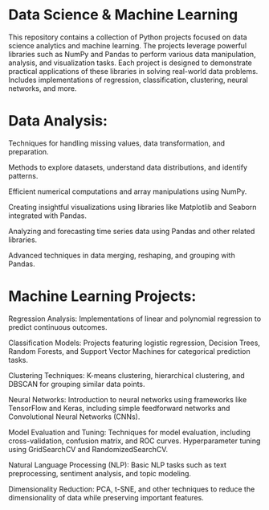# Data Science & Machine Learning
This repository contains a collection of Python projects focused on data science analytics and machine learning. The projects leverage powerful libraries such as NumPy and Pandas to perform various data manipulation, analysis, and visualization tasks. Each project is designed to demonstrate practical applications of these libraries in solving real-world data problems. Includes implementations of regression, classification, clustering, neural networks, and more.

# Data Analysis:
Techniques for handling missing values, data transformation, and preparation.

Methods to explore datasets, understand data distributions, and identify patterns.

Efficient numerical computations and array manipulations using NumPy.

Creating insightful visualizations using libraries like Matplotlib and Seaborn integrated with Pandas.

Analyzing and forecasting time series data using Pandas and other related libraries.

Advanced techniques in data merging, reshaping, and grouping with Pandas.

# Machine Learning Projects:
Regression Analysis: Implementations of linear and polynomial regression to predict continuous outcomes.

Classification Models: Projects featuring logistic regression, Decision Trees, Random Forests, and Support Vector Machines for categorical prediction tasks.

Clustering Techniques: K-means clustering, hierarchical clustering, and DBSCAN for grouping similar data points.

Neural Networks: Introduction to neural networks using frameworks like TensorFlow and Keras, including simple feedforward networks and Convolutional Neural Networks (CNNs).

Model Evaluation and Tuning: Techniques for model evaluation, including cross-validation, confusion matrix, and ROC curves. Hyperparameter tuning using GridSearchCV and RandomizedSearchCV.

Natural Language Processing (NLP): Basic NLP tasks such as text preprocessing, sentiment analysis, and topic modeling.

Dimensionality Reduction: PCA, t-SNE, and other techniques to reduce the dimensionality of data while preserving important features.

